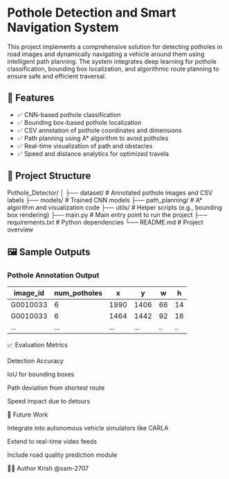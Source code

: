 # Pothole Detection and Smart Navigation System

This project implements a comprehensive solution for detecting potholes in road images and dynamically navigating a vehicle around them using intelligent path planning. The system integrates deep learning for pothole classification, bounding box localization, and algorithmic route planning to ensure safe and efficient traversal.

## 🚀 Features

- ✅ CNN-based pothole classification
- ✅ Bounding box-based pothole localization
- ✅ CSV annotation of pothole coordinates and dimensions
- ✅ Path planning using A* algorithm to avoid potholes
- ✅ Real-time visualization of path and obstacles
- ✅ Speed and distance analytics for optimized travela


## 📂 Project Structure

Pothole_Detector/
│
├── dataset/ # Annotated pothole images and CSV labels
├── models/ # Trained CNN models
├── path_planning/ # A* algorithm and visualization code
├── utils/ # Helper scripts (e.g., bounding box rendering)
├── main.py # Main entry point to run the project
├── requirements.txt # Python dependencies
└── README.md # Project overview



## 🖼️ Sample Outputs

### Pothole Annotation Output

| image_id  | num_potholes | x     | y     | w  | h  |
|-----------|--------------|-------|-------|----|----|
| G0010033  | 6            | 1990  | 1406  | 66 | 14 |
| G0010033  | 6            | 1464  | 1442  | 92 | 16 |
| ...       | ...          | ...   | ...   | .. | .. |



📈 Evaluation Metrics

Detection Accuracy

IoU for bounding boxes

Path deviation from shortest route

Speed impact due to detours


📌 Future Work

Integrate into autonomous vehicle simulators like CARLA

Extend to real-time video feeds

Include road quality prediction module


🧑‍💻 Author
Krish @sam-2707
